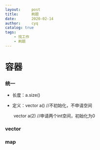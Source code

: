 ```yaml
---
layout:     post
title:      刷题
date:       2020-02-14
author:     cyq
catalog: true
tags:
    - 找工作
    - 刷题
---
```


# 容器

### 统一

- 长度：a.size()

- 定义：vector<int> a()        //不初始化，不申请空间

  ​            vector<int> a(2)       //申请两个int空间，初始化为0

### vector



### map



